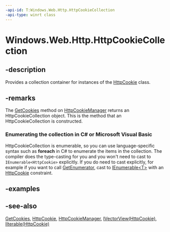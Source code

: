 ```yaml
---
-api-id: T:Windows.Web.Http.HttpCookieCollection
-api-type: winrt class
---
```


<!-- Class syntax.
public class HttpCookieCollection : Windows.Foundation.Collections.IIterable<Windows.Web.Http.HttpCookie>, Windows.Foundation.Collections.IVectorView<Windows.Web.Http.HttpCookie>
-->

# Windows.Web.Http.HttpCookieCollection

## -description
Provides a collection container for instances of the [HttpCookie](httpcookie.md) class.

## -remarks
The [GetCookies](httpcookiemanager_getcookies_1465382103.md) method on [HttpCookieManager](httpcookiemanager.md) returns an HttpCookieCollection object. This is the method that an HttpCookieCollection is constructed.


<!--Begin NET note for IEnumerable support-->
### Enumerating the collection in C# or Microsoft Visual Basic

HttpCookieCollection is enumerable, so you can use language-specific syntax such as **foreach** in C# to enumerate the items in the collection. The compiler does the type-casting for you and you won't need to cast to `IEnumerable<HttpCookie>` explicitly. If you do need to cast explicitly, for example if you want to call [GetEnumerator](/dotnet/api/system.collections.ienumerable.getenumerator?view=dotnet-uwp-10.0&preserve-view=true), cast to [IEnumerable&lt;T&gt;](/dotnet/api/system.collections.generic.ienumerable-1?view=dotnet-uwp-10.0&preserve-view=true) with an [HttpCookie](httpcookie.md) constraint.


<!--End NET note for IEnumerable support-->

## -examples

## -see-also
[GetCookies](httpcookiemanager_getcookies_1465382103.md), [HttpCookie](httpcookie.md), [HttpCookieManager](httpcookiemanager.md), [IVectorView(HttpCookie)](../windows.foundation.collections/ivectorview_1.md), [IIterable(HttpCookie)](../windows.foundation.collections/iiterable_1.md)

